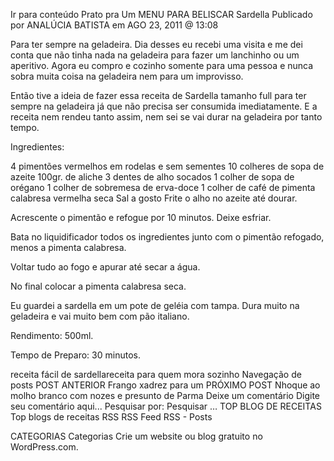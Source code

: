 Ir para conteúdo
Prato pra Um
MENU
PARA BELISCAR
Sardella
Publicado por ANALÚCIA BATISTA em AGO 23, 2011 @ 13:08

Para ter sempre na geladeira.
Dia desses eu recebi uma visita e me dei conta que não tinha nada na geladeira para fazer um lanchinho ou um aperitivo. Agora eu compro e cozinho somente para uma pessoa e nunca sobra muita coisa na geladeira nem para um improvisso.

Então tive a ideia de fazer essa receita de Sardella tamanho full para ter sempre na geladeira já que não precisa ser consumida imediatamente. E a receita nem rendeu tanto assim, nem sei se vai durar na geladeira por tanto tempo.

Ingredientes:

4 pimentões vermelhos em rodelas e sem sementes
10 colheres de sopa de azeite
100gr. de aliche
3 dentes de alho socados
1 colher de sopa de orégano
1 colher de sobremesa de erva-doce
1 colher de café de pimenta calabresa vermelha seca
Sal a gosto
Frite o alho no azeite até dourar.

Acrescente o pimentão e refogue por 10 minutos. Deixe esfriar.

Bata no liquidificador todos os ingredientes junto com o pimentão refogado, menos a pimenta calabresa.

Voltar tudo ao fogo e apurar até secar a água.

No final colocar a pimenta calabresa seca.

Eu guardei a sardella em um pote de geléia com tampa. Dura muito na geladeira e vai muito bem com pão italiano.

Rendimento: 500ml.

Tempo de Preparo: 30 minutos.



receita fácil de sardellareceita para quem mora sozinho
Navegação de posts
POST ANTERIOR
Frango xadrez para um
PRÓXIMO POST
Nhoque ao molho branco com nozes e presunto de Parma
Deixe um comentário
Digite seu comentário aqui...
Pesquisar por:
Pesquisar …
TOP BLOG DE RECEITAS
Top blogs de receitas
RSS
RSS Feed RSS - Posts

CATEGORIAS
Categorias
Crie um website ou blog gratuito no WordPress.com.
